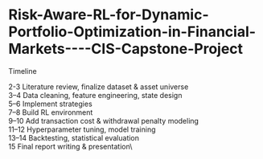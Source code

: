 # Risk-Aware-RL-for-Dynamic-Portfolio-Optimization-in-Financial-Markets----CIS-Capstone-Project

Timeline

2-3	Literature review, finalize dataset & asset universe\
3–4	Data cleaning, feature engineering, state design\
5–6	Implement strategies\
7–8	Build RL environment\
9–10	Add transaction cost & withdrawal penalty modeling\
11–12	Hyperparameter tuning, model training\
13–14	Backtesting, statistical evaluation\
15	Final report writing & presentation\

